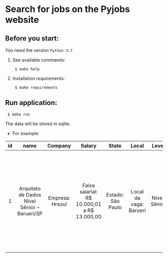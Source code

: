# Search for jobs on the Pyjobs website

## Before you start:

You need the version ```Python 3.7```

1) See available commands:
   ```shell
    $ make help
   ```

1) Installation requirements:
   ```shell
    $ make requirements
   ```

## Run application:
   ```shell
    $ make run
   ```

   The data will be stored in sqlite.

- For example: 

| id | name | Company | Salary | State | Local | Level | Description |
| :---: | :---: | :---: | :---: | :---: | :---: | :---: | :---: |
| 1 | Arquiteto de Dados Nível Sênior – Barueri/SP | Empresa: Hrsoul | Faixa salarial: R$ 10.000,01 a R$ 13.000,00 | Estado: São Paulo | Local da vaga: Barueri | Nível: Sênior | Imprescindível sólida experiência com arquitetura, Oracle, MSSQL, Informix, Vertica, Hive, MongoDB, MySQL, PostgreSQL, Hadoop, DB Cloud, Talend, Elastic, Solr e REDIS; | Desejáveis conhecimentos em NoSQL e Docker; | Graduação em TI ou áreas relacionadas; | Disponibilidade para atuação em Alphaville – São Paulo. | Requisitos | Imprescindível sólida experiência com arquitetura, Oracle, MSSQL, Informix, Vertica, Hive, MongoDB, MySQL, PostgreSQL, Hadoop, DB Cloud, Talend, Elastic, Solr e REDIS; | Desejáveis conhecimentos em NoSQL e Docker; | Graduação em TI ou áreas relacionadas; | Disponibilidade para atuação em Alphaville – São Paulo.